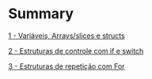 # Summary

[1 - Variáveis, Arrays/slices e structs](https://github.com/Giovani-f/go-studies/blob/master/01-fundamentals-part-1/README.md)

[2 - Estruturas de controle com if e switch](https://github.com/Giovani-f/go-studies/blob/master/02-fundamentals-part-2/README.md)

[3 - Estruturas de repetição com For](https://github.com/Giovani-f/go-studies/blob/master/03-fundamentals-part-3/README.md)